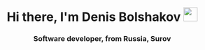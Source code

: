 <h1 align="center">Hi there, I'm Denis Bolshakov</a> 
<img src="https://github.com/blackcater/blackcater/raw/main/images/Hi.gif" height="32"/></h1>
<h3 align="center">Software developer, from Russia, Surov</h3>
